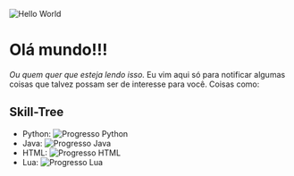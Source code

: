 ![Hello World](https://media.tenor.com/mGgWY8RkgYMAAAAC/hello-world.gif)

# Olá mundo!!!
_Ou quem quer que esteja lendo isso._
Eu vim aqui só para notificar algumas coisas que talvez possam ser de interesse para você. Coisas como:

## Skill-Tree
- Python: ![Progresso Python](https://progress-bar.dev/52/ "Progresso Python")
- Java: ![Progresso Java](https://progress-bar.dev/35/ "Progresso Java")
- HTML: ![Progresso HTML](https://progress-bar.dev/20/ "Progresso HTML")
- Lua: ![Progresso Lua](https://progress-bar.dev/60/ "Progresso Lua")
